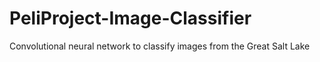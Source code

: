 # PeliProject-Image-Classifier
Convolutional neural network to classify images from the Great Salt Lake 
